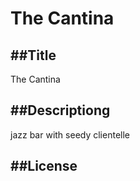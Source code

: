 # The Cantina

  ##Title
  ---
  The Cantina

  

  ##Descriptiong
  ---
  jazz bar with seedy clientelle

##License
---

